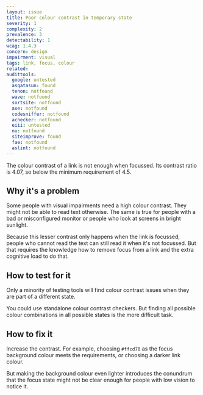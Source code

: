```yaml
---
layout: issue
title: Poor colour contrast in temporary state
severity: 1
complexity: 2
prevalence: 3
detectability: 1
wcag: 1.4.3
concern: design
impairment: visual
tags: link, focus, colour
related:
audittools:
  google: untested
  asqatasun: found
  tenon: notfound
  wave: notfound
  sortsite: notfound
  axe: notfound
  codesniffer: notfound
  achecker: notfound
  eiii: untested
  nu: notfound
  siteimprove: found
  fae: notfound
  aslint: notfound
---
```


The colour contrast of a link is not enough when focussed. Its contrast ratio is 4.07, so below the minimum requirement of 4.5.


## Why it's a problem

Some people with visual impairments need a high colour contrast. They might not be able to read text otherwise.
The same is true for people with a bad or misconfigured monitor or people who look at screens in bright sunlight.

Because this lesser contrast only happens when the link is focussed, people who cannot read the text can still read it when it's not focussed. But that requires the knowledge how to remove focus from a link and the extra cognitive load to do that.


## How to test for it

Only a minority of testing tools will find colour contrast issues when they are part of a different state.

You could use standalone colour contrast checkers. But finding all possible colour combinations in all possible states is the more difficult task.


## How to fix it

Increase the contrast. For example, choosing `#ffcd70` as the focus background colour meets the requirements, or choosing a darker link colour.

But making the background colour even lighter introduces the conundrum that the focus state might not be clear enough for people with low vision to notice it.
